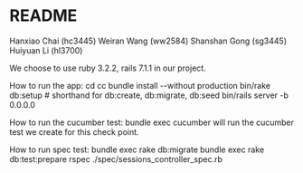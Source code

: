 # README
Hanxiao Chai (hc3445)
Weiran Wang (ww2584)
Shanshan Gong (sg3445)
Huiyuan Li (hl3700) 


We choose to use ruby 3.2.2, rails 7.1.1 in our project.

How to run the app:
cd cc 
bundle install --without production
bin/rake db:setup # shorthand for db:create, db:migrate, db:seed
bin/rails server -b 0.0.0.0

How to run the cucumber test:
bundle exec cucumber
will run the cucumber test we create for this check point.

How to run spec test:
bundle exec rake db:migrate
bundle exec rake db:test:prepare
rspec ./spec/sessions_controller_spec.rb